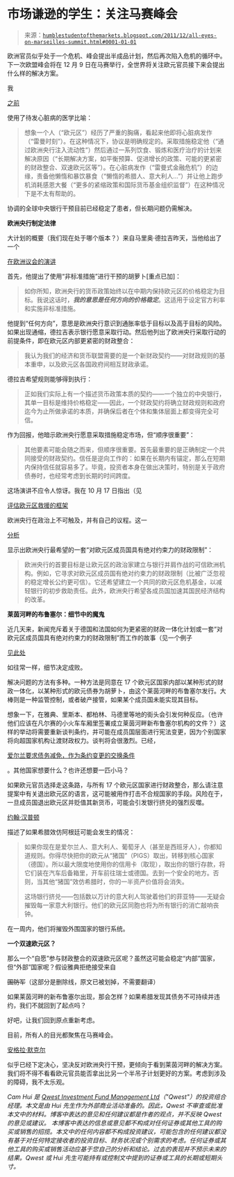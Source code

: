 <!--yml

类别：未分类

日期：2024-05-18 04:11:57

-->

# 市场谦逊的学生：关注马赛峰会

> 来源：[`humblestudentofthemarkets.blogspot.com/2011/12/all-eyes-on-marseilles-summit.html#0001-01-01`](https://humblestudentofthemarkets.blogspot.com/2011/12/all-eyes-on-marseilles-summit.html#0001-01-01)

欧洲官员似乎处于一个危机、峰会提出半成品计划，然后再次陷入危机的循环中。下一次欧盟峰会将在 12 月 9 日在马赛举行，全世界将关注欧元官员接下来会提出什么样的解决方案。

我

[之前](http://humblestudentofthemarkets.blogspot.com/2011/11/tripwires-to-market-crash.html)

使用了待发心脏病的医学比喻：

> 想象一个人（“欧元区”）经历了严重的胸痛，看起来他即将心脏病发作（“雷曼时刻”）。在这种情况下，协议是明确规定的。采取措施稳定他（“通过欧洲央行注入流动性”）然后通过一系列饮食、锻炼和医疗治疗的计划来解决原因（“长期解决方案，如平衡预算、促进增长的政策、可能的更紧密的财政整合、双速欧元区等”）。在心脏病发作（“雷曼式金融危机”）的边缘，责备他懒惰和暴饮暴食（“懒惰的希腊人、意大利人...”）并让他上跑步机消耗感恩大餐（“更多的紧缩政策和国际货币基金组织监督”）在这种情况下是不太有帮助的。

协调的全球中央银行干预目前已经稳定了患者，但长期问题仍需解决。

**欧洲央行制定法律**

大计划的概要（我们现在处于哪个版本？）来自马里奥·德拉吉昨天，当他给出了一个

[在欧洲议会的演讲](http://www.ecb.int/press/key/date/2011/html/sp111201.en.html)

首先，他提出了使用“非标准措施”进行干预的胡萝卜[重点已加]：

> 如你所知，欧洲央行的货币政策始终以在中期内保持欧元区的价格稳定为目标。我说这话时，***我的意思是任何方向的价格稳定***。这适用于设定官方利率和实施非标准措施。

他提到“任何方向”，意思是欧洲央行意识到通胀率低于目标以及高于目标的风险。如果出现通缩，德拉吉表示银行愿意采取行动。然后他列出了欧洲央行采取行动的前提条件，即在欧元区内部更紧密的财政整合：

> 我认为我们的经济和货币联盟需要的是一个新财政契约——对财政规则的基本重申，以及欧元区各国政府间相互财政承诺。

德拉吉希望规则能够得到执行：

> 正如我们实际上有一个描述货币政策本质的契约——一个独立的中央银行，其单一目标是维持价格稳定——因此，一个财政契约将确立财政规则和政府迄今为止所做承诺的本质，并确保后者在个体和集体层面上都变得完全可信。

作为回报，他暗示欧洲央行愿意采取措施稳定市场，但“顺序很重要”：

> 其他要素可能会随之而来，但顺序很重要。首先最重要的是正确制定一个共同接受的财政契约。信任是逆向工作的：如果在长期内有锚定，那么在短期内保持信任就容易多了。毕竟，投资者本身在做出决策时，特别是关于政府债券时，也经常考虑到长期的时间跨度。

这场演讲不应令人惊讶。我在 10 月 17 日指出（见

[评估欧元区救援的框架](http://humblestudentofthemarkets.blogspot.com/2011/10/framework-for-assessing-eurozone-rescue.html)

欧洲央行在政治上不可触及，并有自己的议程。这一

[分析](http://www.piie.com/realtime/?p=2447)

显示出欧洲央行最希望的一套“对欧元区成员国具有绝对约束力的财政限制”：

> 欧洲央行的首要目标是让欧元区的政治家建立与银行并肩作战的可信欧洲机构。例如，它寻求对欧元区成员国有绝对约束力的财政限制（比被广泛忽视的稳定增长公约更可信）。它还希望建立一个共同的欧元区危机基金，以减轻银行的初步救助责任。此外，欧洲央行希望各成员国加速其国民经济结构的改革。

**莱茵河畔的布鲁塞尔：细节中的魔鬼**

近几天来，新闻充斥着关于德国和法国如何为更紧密的财政一体化计划或一套“对欧元区成员国具有绝对约束力的财政限制”而工作的故事（见一个例子

[见此处](http://www.nytimes.com/2011/11/28/world/europe/euro-zone-leaders-weigh-new-budget-rules.html)

如往常一样，细节决定成败。

解决问题的方法有多种。一种方法是同意在 17 个欧元区国家内部以某种形式的财政一体化，以某种形式的欧元债券为胡萝卜，由这个莱茵河畔的布鲁塞尔发行。大棒则是一种监管控制，或者破产接管，如果某个成员国未能实现其目标。

想象一下，在雅典、里斯本、都柏林、马德里等地的街头会引发何种反应。（也许他们应该在凡尔赛的小火车车厢里签署成立莱茵河畔新布鲁塞尔机构的文件？）这样的举动将需要重新谈判条约，并可能在成员国层面进行宪法变更，因为个别国家将向超国家机构让渡财政权力。谈判将会很激烈。已经，

[爱尔兰要求债务减免，作为条约变更的交换条件](http://www.telegraph.co.uk/finance/financialcrisis/8911146/Ireland-demands-debt-relief-warns-on-EU-treaties.html)

。其他国家想要什么？也许还想要一匹小马？

如果欧元官员选择走这条路，与所有 17 个欧元区国家进行财政整合，那么请注意提案中有关退出欧元区的语言，这可能被用作打击不合规国家的手段。风险在于，一旦成员国退出欧元区并贬值其新货币，可能会引发银行挤兑的强烈反噬。

[约翰·汉普顿](http://brontecapital.blogspot.com/2011/09/models-for-greek-sovereign-default.html)

描述了如果希腊效仿阿根廷可能会发生的情况：

> 如果你现在是爱尔兰人、意大利人、葡萄牙人（甚至是西班牙人），你都知道规则。你得尽快把你的欧元从“猪国”（PIGS）取出，转移到核心国家（德国）。所以最大限度地使用你的信用卡（取现），取出你的银行存款，将它们装在汽车后备箱里，开车前往瑞士或德国。去到一个安全的地方。否则，当其他“猪国”效仿希腊时，你的一半资产价值将会消失。
> 
> 这场银行挤兑——包括数以万计的意大利人驾驶着他们的菲亚特——无疑会摧毁每一家意大利银行。他们的欧元区同胞也将为所有银行的消亡敲响丧钟。

在一周内，他们将摧毁外围国家的银行系统。

**一个双速欧元区？**

那么一个“自愿”参与财政整合的双速欧元区呢？虽然这可能会稳定“内部”国家，但“外部”国家呢？假设雅典拒绝接受来自

~~国防军~~（这部分是删除线，原文已被划掉，不需要翻译）

如果莱茵河畔的新布鲁塞尔出现，那会怎样？如果希腊发现其债务不可持续并违约，我们不就回到了起点吗？

好吧，让我们回到原点重新考虑。

目前，所有人的目光都聚焦在马赛峰会。

[安格拉·默克尔](http://www.bloomberg.com/news/2011-12-01/franco-german-push-for-budget-rules-snubs-investor-bid-for-ecb-crisis-role.html)

似乎已经下定决心，坚决反对欧洲央行干预，更倾向于看到莱茵河畔的解决方案。我们将不得不看看欧元官员能否拿出比另一个半吊子计划更好的方案。考虑到涉及的障碍，我不太乐观。

*Cam Hui 是 [Qwest Investment Fund Management Ltd](http://www.qwestfunds.com/)（"Qwest"）的投资组合经理。本文是由 Hui 先生作为外部商业活动准备的。因此，Qwest 不审查或批准本文中的材料。博客中表达的意见和任何建议都是作者的观点，并不反映 Qwest 的意见或建议。* *本博客中表达的信息或意见都不构成对任何证券或其他工具的购买或销售的招揽。本文中的任何内容都不构成投资建议，可能包含的任何建议都没有基于对任何特定接收者的投资目标、财务状况或个别需求的考虑。任何证券或其他工具的购买或销售活动应基于您自己的分析和结论。过去的表现并不预示未来的结果。Qwest 或 Hui 先生可能持有或控制文中提到的证券或工具的长期或短期头寸。*
